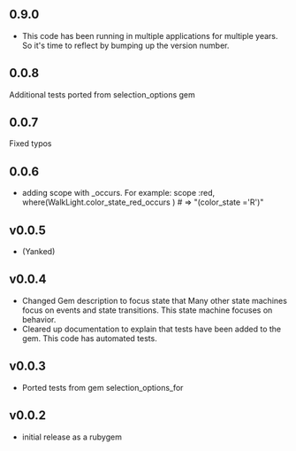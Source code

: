 ## 0.9.0
* This code has been running in multiple applications for multiple years. So it's time to reflect by bumping up the version number.  

## 0.0.8
  Additional tests ported from selection_options gem

## 0.0.7
  Fixed typos
  
## 0.0.6
* adding scope with _occurs.  For example:
  scope :red,   where(WalkLight.color_state_red_occurs )     # => "(color_state ='R')"  

## v0.0.5
*  (Yanked)

## v0.0.4
* Changed Gem description to focus state that Many other state machines focus on events and state transitions.
This state machine focuses on behavior.
* Cleared up documentation to explain that tests have been added to the gem.  This code has automated tests.

## v0.0.3
* Ported tests from gem selection_options_for

## v0.0.2

* initial release as a rubygem
